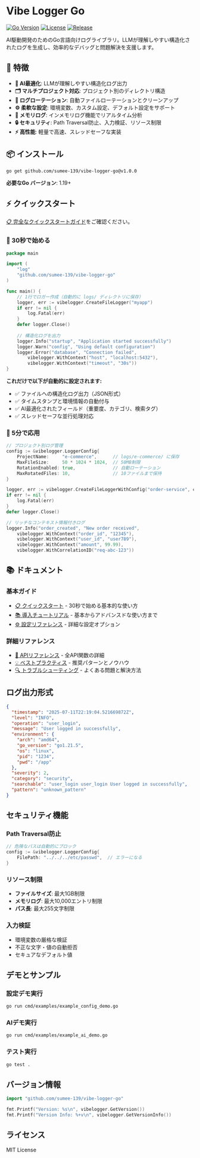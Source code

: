 # Vibe Logger Go

[![Go Version](https://img.shields.io/badge/go-1.19+-blue.svg)](https://golang.org)
[![License](https://img.shields.io/badge/license-MIT-green.svg)](LICENSE)
[![Release](https://img.shields.io/github/v/release/sumee-139/vibe-logger-go.svg)](https://github.com/sumee-139/vibe-logger-go/releases)

AI駆動開発のためのGo言語向けログライブラリ。LLMが理解しやすい構造化されたログを生成し、効率的なデバッグと問題解決を支援します。

## 🚀 特徴

- **🤖 AI最適化**: LLMが理解しやすい構造化ログ出力
- **🗂️ マルチプロジェクト対応**: プロジェクト別のディレクトリ構造
- **🔄 ログローテーション**: 自動ファイルローテーションとクリーンアップ
- **⚙️ 柔軟な設定**: 環境変数、カスタム設定、デフォルト設定をサポート
- **💾 メモリログ**: インメモリログ機能でリアルタイム分析
- **🔒 セキュリティ**: Path Traversal防止、入力検証、リソース制限
- **⚡ 高性能**: 軽量で高速、スレッドセーフな実装

## 📦 インストール

```bash
go get github.com/sumee-139/vibe-logger-go@v1.0.0
```

**必要なGo バージョン**: 1.19+

## ⚡ クイックスタート

[📋 完全なクイックスタートガイド](docs/quickstart.md)をご確認ください。

### 🚀 30秒で始める

```go
package main

import (
    "log"
    "github.com/sumee-139/vibe-logger-go"
)

func main() {
    // 1行でロガー作成（自動的に logs/ ディレクトリに保存）
    logger, err := vibelogger.CreateFileLogger("myapp")
    if err != nil {
        log.Fatal(err)
    }
    defer logger.Close()
    
    // 構造化ログを出力
    logger.Info("startup", "Application started successfully")
    logger.Warn("config", "Using default configuration")
    logger.Error("database", "Connection failed", 
        vibelogger.WithContext("host", "localhost:5432"),
        vibelogger.WithContext("timeout", "30s"))
}
```

**これだけで以下が自動的に設定されます:**
- ✅ ファイルへの構造化ログ出力（JSON形式）
- ✅ タイムスタンプと環境情報の自動付与
- ✅ AI最適化されたフィールド（重要度、カテゴリ、検索タグ）
- ✅ スレッドセーフな並行処理対応

### 🎯 5分で応用

```go
// プロジェクト別ログ管理
config := &vibelogger.LoggerConfig{
    ProjectName:     "e-commerce",      // logs/e-commerce/ に保存
    MaxFileSize:     50 * 1024 * 1024,  // 50MB制限
    RotationEnabled: true,              // 自動ローテーション
    MaxRotatedFiles: 10,                // 10ファイルまで保持
}

logger, err := vibelogger.CreateFileLoggerWithConfig("order-service", config)
if err != nil {
    log.Fatal(err)
}
defer logger.Close()

// リッチなコンテキスト情報付きログ
logger.Info("order_created", "New order received",
    vibelogger.WithContext("order_id", "12345"),
    vibelogger.WithContext("user_id", "user789"),
    vibelogger.WithContext("amount", 99.99),
    vibelogger.WithCorrelationID("req-abc-123"))
```

## 📚 ドキュメント

### 基本ガイド
- [📋 クイックスタート](docs/quickstart.md) - 30秒で始める基本的な使い方
- [📚 導入チュートリアル](docs/tutorial.md) - 基本からアドバンスドな使い方まで
- [⚙️ 設定リファレンス](docs/configuration.md) - 詳細な設定オプション

### 詳細リファレンス
- [🔧 APIリファレンス](docs/api-reference.md) - 全API関数の詳細
- [💡 ベストプラクティス](docs/best-practices.md) - 推奨パターンとノウハウ
- [🔍 トラブルシューティング](docs/troubleshooting.md) - よくある問題と解決方法

## ログ出力形式

```json
{
  "timestamp": "2025-07-11T22:19:04.521669872Z",
  "level": "INFO",
  "operation": "user_login",
  "message": "User logged in successfully",
  "environment": {
    "arch": "amd64",
    "go_version": "go1.21.5",
    "os": "linux",
    "pid": "1234",
    "pwd": "/app"
  },
  "severity": 2,
  "category": "security",
  "searchable": "user_login user_login User logged in successfully",
  "pattern": "unknown_pattern"
}
```

## セキュリティ機能

### Path Traversal防止
```go
// 危険なパスは自動的にブロック
config := &vibelogger.LoggerConfig{
    FilePath: "../../../etc/passwd",  // エラーになる
}
```

### リソース制限
- **ファイルサイズ**: 最大1GB制限
- **メモリログ**: 最大10,000エントリ制限
- **パス長**: 最大255文字制限

### 入力検証
- 環境変数の厳格な検証
- 不正な文字・値の自動拒否
- セキュアなデフォルト値

## デモとサンプル

### 設定デモ実行
```bash
go run cmd/examples/example_config_demo.go
```

### AIデモ実行  
```bash
go run cmd/examples/example_ai_demo.go
```

### テスト実行
```bash
go test .
```

## バージョン情報

```go
import "github.com/sumee-139/vibe-logger-go"

fmt.Printf("Version: %s\n", vibelogger.GetVersion())
fmt.Printf("Version Info: %+v\n", vibelogger.GetVersionInfo())
```

## ライセンス

MIT License